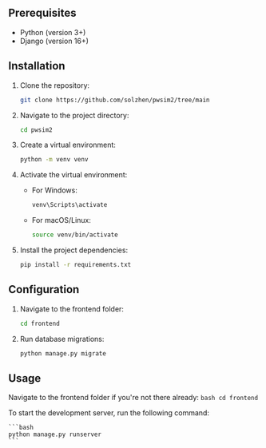 
## Prerequisites

- Python (version 3+)
- Django (version 16+)

## Installation

1. Clone the repository:

    ```bash
    git clone https://github.com/solzhen/pwsim2/tree/main
    ```

2. Navigate to the project directory:

    ```bash
    cd pwsim2
    ```

3. Create a virtual environment:

    ```bash
    python -m venv venv
    ```

4. Activate the virtual environment:

    - For Windows:

      ```bash
      venv\Scripts\activate
      ```

    - For macOS/Linux:

      ```bash
      source venv/bin/activate
      ```

5. Install the project dependencies:

    ```bash
    pip install -r requirements.txt
    ```

## Configuration

1. Navigate to the frontend folder:
    ```bash
    cd frontend
    ```

2. Run database migrations:

    ```bash
    python manage.py migrate
    ```

## Usage

Navigate to the frontend folder if you're not there already:
    ```bash
    cd frontend
    ```


To start the development server, run the following command:

    ```bash
    python manage.py runserver
    ```
